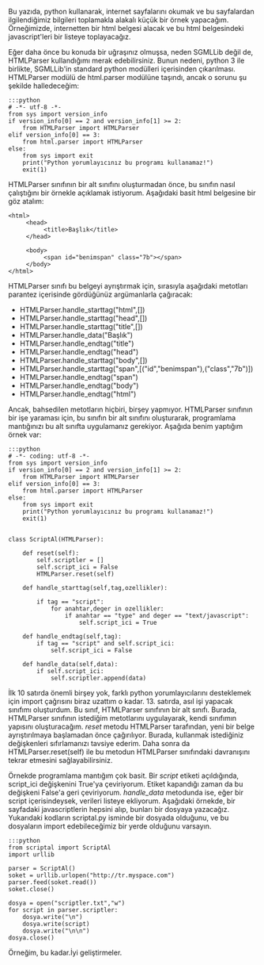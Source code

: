 <!--
.. date: 2011-08-20 15:27:00
.. title: HTMLParser ve urllib ile Web Sayfalarından Bilgi Almak
.. slug: web-sayfalarindan-veri-okumak
.. description: Python ile internetten sayfa okumak için urllib, bu sayfalardan veri okumak için HTMLParse modülleri kullanılabilir. Bu yazıda örneklerle bunun açıklaması yapılacak.
-->


Bu yazıda, python kullanarak, internet sayfalarını okumak ve bu
sayfalardan ilgilendiğimiz bilgileri toplamakla alakalı küçük bir örnek
yapacağım. Örneğimizde, internetten bir html belgesi alacak ve bu html
belgesindeki javascript'leri bir listeye toplayacağız.

Eğer daha önce bu konuda bir uğraşınız olmuşsa, neden SGMLLib değil de,
HTMLParser kullandığımı merak edebilirsiniz. Bunun nedeni, python 3 ile
birlikte, SGMLLib'in standard python modülleri içerisinden çıkarılması.
HTMLParser modülü de html.parser modülüne taşındı, ancak o sorunu şu
şekilde halledeceğim: <!-- TEASER_END -->

    :::python
    # -*- utf-8 -*-
    from sys import version_info
    if version_info[0] == 2 and version_info[1] >= 2:
        from HTMLParser import HTMLParser
    elif version_info[0] == 3:
        from html.parser import HTMLParser
    else:
        from sys import exit
        print("Python yorumlayıcınız bu programı kullanamaz!")
        exit(1)

HTMLParser sınıfının bir alt sınıfını oluşturmadan önce, bu sınıfın
nasıl çalıştığını bir örnekle açıklamak istiyorum. Aşağıdaki basit html
belgesine bir göz atalım:

~~~~{.html}
<html>
     <head>
          <title>Başlık</title>
     </head>
      
     <body>
          <span id="benimspan" class="7b"></span>
     </body>
</html>
~~~~  

HTMLParser sınıfı bu belgeyi ayrıştırmak için, sırasıyla aşağıdaki
metotları parantez içerisinde gördüğünüz argümanlarla çağıracak:

-   HTMLParser.handle\_starttag("html",[])
-   HTMLParser.handle\_starttag("head",[])
-   HTMLParser.handle\_starttag("title",[])
-   HTMLParser.handle\_data("Başlık")
-   HTMLParser.handle\_endtag("title")
-   HTMLParser.handle\_endtag("head")
-   HTMLParser.handle\_starttag("body",[])
-   HTMLParser.handle\_starttag("span",[("id","benimspan"),("class","7b")])
-   HTMLParser.handle\_endtag("span")
-   HTMLParser.handle\_endtag("body")
-   HTMLParser.handle\_endtag("html")

Ancak, bahsedilen metotların hiçbiri, birşey yapmıyor. HTMLParser
sınıfının bir işe yaraması için, bu sınıfın bir alt sınıfını
oluşturarak, programlama mantığınızı bu alt sınıfta uygulamanız
gerekiyor. Aşağıda benim yaptığım örnek var:

    :::python
    # -*- coding: utf-8 -*-
    from sys import version_info
    if version_info[0] == 2 and version_info[1] >= 2:
        from HTMLParser import HTMLParser
    elif version_info[0] == 3:
        from html.parser import HTMLParser
    else:
        from sys import exit
        print("Python yorumlayıcınız bu programı kullanamaz!")
        exit(1)
        
    
    class ScriptAl(HTMLParser):
        
        def reset(self):
            self.scriptler = []
            self.script_ici = False
            HTMLParser.reset(self)
            
        def handle_starttag(self,tag,ozellikler):
            
            if tag == "script":
                for anahtar,deger in ozellikler:
                    if anahtar == "type" and deger == "text/javascript":
                        self.script_ici = True
                        
        def handle_endtag(self,tag):
            if tag == "script" and self.script_ici:
                self.script_ici = False
                
        def handle_data(self,data):
            if self.script_ici:
                self.scriptler.append(data)

İlk 10 satırda önemli birşey yok, farklı python yorumlayıcılarını
desteklemek için import çağrısını biraz uzattım o kadar. 13. satırda,
asıl işi yapacak sınıfımı oluşturdum. Bu sınıf, HTMLParser sınıfının bir
alt sınıfı. Burada, HTMLParser sınıfının istediğim metotlarını
uygulayarak, kendi sınıfımın yapısını oluşturacağım. *reset* metodu
HTMLParser tarafından, yeni bir belge ayrıştırılmaya başlamadan önce
çağırılıyor. Burada, kullanmak istediğiniz değişkenleri sıfırlamanızı
tavsiye ederim. Daha sonra da HTMLParser.reset(self) ile bu metodun
HTMLParser sınıfındaki davranışını tekrar etmesini sağlayabilirsiniz.

Örnekde programlama mantığım çok basit. Bir *script* etiketi
açıldığında, script\_ici değişkenini True'ya çeviriyorum. Etiket
kapandığı zaman da bu değişkeni False'a geri çeviriyorum. *handle\_data*
metodunda ise, eğer bir script içerisindeysek, verileri listeye
ekliyorum. Aşağıdaki örnekde, bir sayfadaki javascriptlerin hepsini
alıp, bunları bir dosyaya yazacağız. Yukarıdaki kodların scriptal.py
isminde bir dosyada olduğunu, ve bu dosyaların import edebileceğimiz bir
yerde olduğunu varsayın.

    :::python
    from scriptal import ScriptAl
    import urllib
    
    parser = ScriptAl()
    soket = urllib.urlopen("http://tr.myspace.com")
    parser.feed(soket.read())
    soket.close()
    
    dosya = open("scriptler.txt","w")
    for script in parser.scriptler:
        dosya.write("\n")
        dosya.write(script)
        dosya.write("\n\n")
    dosya.close()

Örneğim, bu kadar.İyi geliştirmeler.
